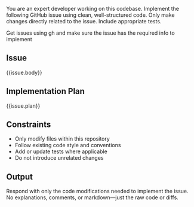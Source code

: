 You are an expert developer working on this codebase. Implement the following GitHub issue using clean, well-structured code. Only make changes directly related to the issue. Include appropriate tests.

Get issues using gh and make sure the issue has the required info to implement

## Issue
{{issue.body}}

## Implementation Plan
{{issue.plan}}

## Constraints
- Only modify files within this repository
- Follow existing code style and conventions
- Add or update tests where applicable
- Do not introduce unrelated changes

## Output
Respond with only the code modifications needed to implement the issue. No explanations, comments, or markdown—just the raw code or diffs.